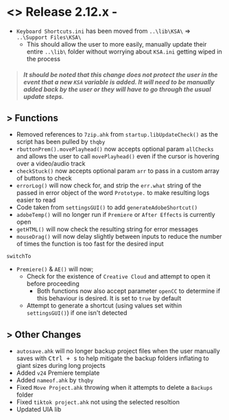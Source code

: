 # <> Release 2.12.x - 
- `Keyboard Shortcuts.ini` has been moved from `..\lib\KSA\` => `..\Support Files\KSA\`
    - This should allow the user to more easily, manually update their entire `..\lib\` folder without worrying about `KSA.ini` getting wiped in the process
> ##### *It should be noted that this change does not protect the user in the event that a new `KSA` variable is added. It will need to be manually added back by the user or they will have to go through the usual update steps.*

## > Functions
- Removed references to `7zip.ahk` from `startup.libUpdateCheck()` as the script has been pulled by `thqby`
- `rbuttonPrem().movePlayhead()` now accepts optional param `allChecks` and allows the user to call `movePlayhead()` even if the cursor is hovering over a video/audio track
- `checkStuck()` now accepts optional param `arr` to pass in a custom array of buttons to check
- `errorLog()` will now check for, and strip the `err.what` string of the passed in error object of the word `Prototype.` to make resulting logs easier to read
- Code taken from `settingsGUI()` to add `generateAdobeShortcut()`
- `adobeTemp()` will no longer run if `Premiere` or `After Effects` is currently open
- `getHTML()` will now check the resulting string for error messages
- `mouseDrag()` will now delay slightly between inputs to reduce the number of times the function is too fast for the desired input

`switchTo`
- `Premiere()` & `AE()` will now;
    - Check for the existence of `Creative Cloud` and attempt to open it before proceeding
        - Both functions now also accept parameter `openCC` to determine if this behaviour is desired. It is set to `true` by default
    - Attempt to generate a shortcut (using values set within `settingsGUI()`) if one isn't detected

## > Other Changes
- `autosave.ahk` will no longer backup project files when the user manually saves with <kbd>Ctrl + s</kbd> to help mitigate the backup folders inflating to giant sizes during long projects
- Added `v24` Premiere template
- Added `nameof.ahk` by `thqby`
- Fixed `Move Project.ahk` throwing when it attempts to delete a `Backups` folder
- Fixed `tiktok project.ahk` not using the selected resoltion
- Updated UIA lib